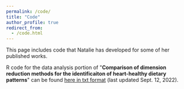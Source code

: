 ```yaml
---
permalink: /code/
title: "Code"
author_profile: true
redirect_from: 
  - /code.html
---
```


This page includes code that Natalie has developed for some of her published works.

R code for the data analysis portion of "**Comparison of dimension reduction methods for the identificaiton of heart-healthy dietary patterns**" can be found [here in txt format](https://github.com/ncgasca/ncgasca.github.io/files/9553809/Gasca_Rcode_DataApplication_Basic.txt) (last updated Sept. 12, 2022).
